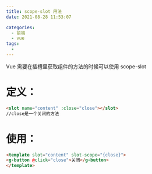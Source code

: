 ```yaml
---
title: scope-slot 用法
date: 2021-08-28 11:53:07

categories:
  - 前端
  - vue
tags:
  - 
---
```

Vue 需要在插槽里获取组件的方法的时候可以使用 scope-slot 
# 定义：
```html
<slot name="content" :close="close"></slot>
//close是一个关闭的方法
```
# 使用：
```html
<template slot="content" slot-scope="{close}">
<g-button @click="close">关闭</g-button>
</template>
```
​

